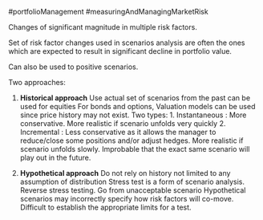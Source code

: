 #portfolioManagement #measuringAndManagingMarketRisk 

Changes of significant magnitude in multiple risk factors. 

Set of risk factor changes used in scenarios analysis are often the ones which are expected to result in significant decline in portfolio value. 

Can also be used to positive scenarios. 

Two approaches: 
1. **Historical approach**
		Use actual set of scenarios from the past can be used for equities
		For bonds and options, Valuation models can be used since price history may not exist. 
		Two types: 
		1. Instantaneous : More conservative. More realistic if scenario unfolds very quickly
		2. Incremental : Less conservative as it allows the manager to reduce/close some positions and/or adjust hedges. More realistic if scenario unfolds slowly.
		Improbable that the exact same scenario will play out in the future. 
		
2. **Hypothetical approach**
	   Do not rely on history 
	   not limited to any assumption of distribution
	   Stress test is a form of scenario analysis. 
	   Reverse stress testing. Go from unacceptable scenario
		Hypothetical scenarios may incorrectly specify how risk factors will co-move.
		Difficult to establish the appropriate limits for a test. 
	   
	